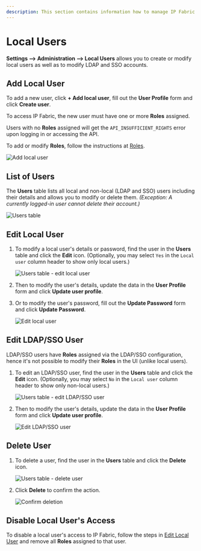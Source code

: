 ```yaml
---
description: This section contains information how to manage IP Fabric users.
---
```


# Local Users

**Settings --> Administration --> Local Users** allows you to create or modify
local users as well as to modify LDAP and SSO accounts.

## Add Local User

To add a new user, click **+ Add local user**, fill out the **User Profile**
form and click **Create user**.

To access IP Fabric, the new user must have one or more **Roles** assigned.

Users with no **Roles** assigned will get the `API_INSUFFICIENT_RIGHTS` error
upon logging in or accessing the API.

To add or modify **Roles**, follow the instructions at [Roles](roles.md).

![Add local user](users/users_add_local.png)

## List of Users

The **Users** table lists all local and non-local (LDAP and SSO) users including
their details and allows you to modify or delete them. _(Exception: A currently
logged-in user cannot delete their account.)_

![Users table](users/users_table.png)

## Edit Local User

1. To modify a local user's details or password, find the user in the **Users**
   table and click the **Edit** icon. (Optionally, you may select `Yes` in the
   `Local user` column header to show only local users.)

   ![Users table - edit local user](users/users_table_edit_local.png)

2. Then to modify the user's details, update the data in the **User Profile**
   form and click **Update user profile**.

3. Or to modify the user's password, fill out the **Update Password** form and
   click **Update Password**.

   ![Edit local user](users/users_edit_local.png)

## Edit LDAP/SSO User

LDAP/SSO users have **Roles** assigned via the LDAP/SSO configuration, hence
it's not possible to modify their **Roles** in the UI (unlike local users).

1. To edit an LDAP/SSO user, find the user in the **Users** table and click the
   **Edit** icon. (Optionally, you may select `No` in the `Local user` column
   header to show only non-local users.)

   ![Users table - edit LDAP/SSO user](users/users_table_edit_ldap.png)

2. Then to modify the user's details, update the data in the **User Profile**
   form and click **Update user profile**.

   ![Edit LDAP/SSO user](users/users_edit_ldap.png)

## Delete User

1. To delete a user, find the user in the **Users** table and click the
   **Delete** icon.

   ![Users table - delete user](users/users_table_delete.png)

2. Click **Delete** to confirm the action.

   ![Confirm deletion](users/users_table_delete_confirm.png)

## Disable Local User's Access

To disable a local user's access to IP Fabric, follow the steps in
[Edit Local User](#edit-local-user) and remove all **Roles** assigned to that
user.
